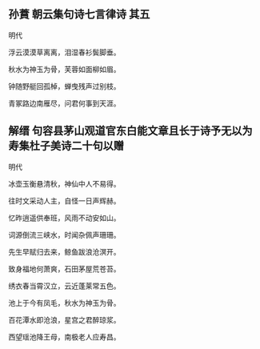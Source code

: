 <link href="../../css/style.css" rel="stylesheet" type="text/css" />

## 孙蕡 朝云集句诗七言律诗 其五

<span class="r">明代

<div class="poetry">

浮云漠漠草离离，泪湿春衫鬓脚垂。

秋水为神玉为骨，芙蓉如面柳如眉。

钟随野艇回孤棹，蝉曳残声过别枝。

青冢路边南雁尽，问君何事到天涯。

</div>

## 解缙 句容县茅山观道官东白能文章且长于诗予无以为寿集杜子美诗二十句以赠

<span class="r">明代

<div class="poetry">

冰壶玉衡悬清秋，神仙中人不易得。

往时文采动人主，自怪一日声辉赫。

忆昨逍遥供奉班，风雨不动安如山。

词源倒流三峡水，时闻杂佩声珊珊。

先生早赋归去来，鲸鱼跋浪沧溟开。

致身福地何萧爽，石田茅屋荒苍苔。

绣衣春当霄汉立，云近蓬莱常五色。

池上于今有凤毛，秋水为神玉为骨。

百花潭水即沧浪，星宫之君醉琼浆。

西望瑶池降王母，南极老人应寿昌。

</div>
